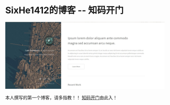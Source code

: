 SixHe1412的博客 -- 知码开门
=============================

![](https://github.com/SixHe1412/SixHe1412.github.io/raw/master/images/readme_picture.jpg)

本人撰写的第一个博客，请多指教！！
[知码开门](https://SixHe1412.github.io)由此入！
